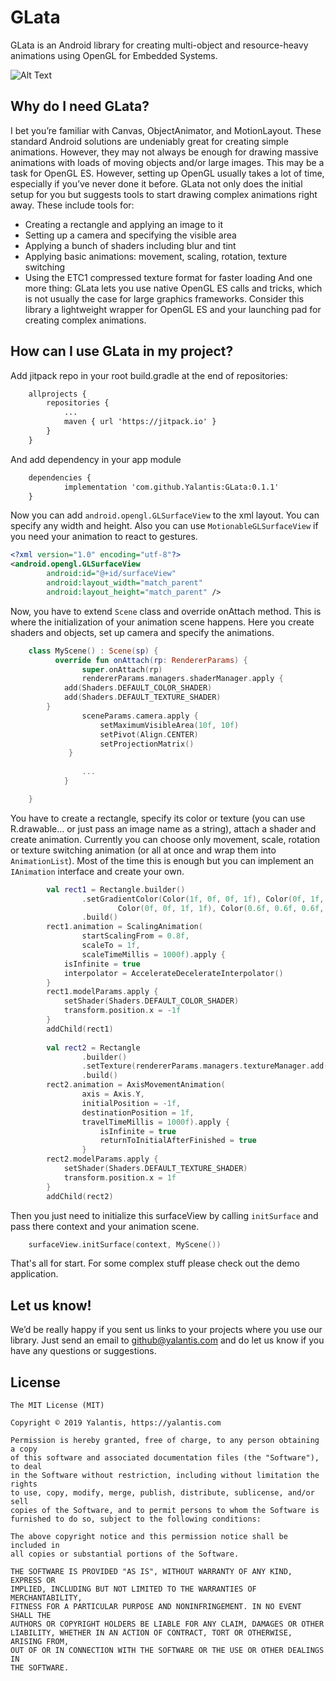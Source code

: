 # GLata
GLata is an Android library for creating multi-object and resource-heavy animations using OpenGL for Embedded Systems.

![Alt Text](https://github.com/Yalantis/GLata/blob/master/anim.gif)

## Why do I need GLata?
I bet you’re familiar with Canvas, ObjectAnimator, and MotionLayout. These standard Android solutions are undeniably great for creating simple animations. However, they may not always be enough for drawing massive animations with loads of moving objects and/or large images. This may be a task for OpenGL ES.
However, setting up OpenGL usually takes a lot of time, especially if you’ve never done it before. GLata not only does the initial setup for you but suggests tools to start drawing complex animations right away. These include tools for:
- Creating a rectangle and applying an image to it
- Setting up a camera and specifying the visible area 
- Applying a bunch of shaders including blur and tint
- Applying basic animations: movement, scaling, rotation, texture switching
- Using the ETC1 compressed texture format for faster loading
And one more thing: GLata lets you use native OpenGL ES calls and tricks, which is not usually the case for large graphics frameworks. Consider this library a lightweight wrapper for OpenGL ES and your launching pad for creating complex animations.

## How can I use GLata in my project?
Add jitpack repo in your root build.gradle at the end of repositories:
```xml
	allprojects {
		repositories {
			...
			maven { url 'https://jitpack.io' }
		}
	}
```
And add dependency in your app module
```xml
	dependencies {
	        implementation 'com.github.Yalantis:GLata:0.1.1'
	}
```

Now you can add `android.opengl.GLSurfaceView` to the xml layout. You can specify any width and height. Also you can use `MotionableGLSurfaceView` if you need your animation to react to gestures.

```xml
<?xml version="1.0" encoding="utf-8"?>
<android.opengl.GLSurfaceView
        android:id="@+id/surfaceView"
        android:layout_width="match_parent"
        android:layout_height="match_parent" />
```

Now, you have to extend `Scene` class and override onAttach method.
This is where the initialization of your animation scene happens. Here you create shaders and
objects, set up camera and specify the animations.
```kotlin
    class MyScene() : Scene(sp) {
          override fun onAttach(rp: RendererParams) {
                super.onAttach(rp)
                rendererParams.managers.shaderManager.apply {
			add(Shaders.DEFAULT_COLOR_SHADER)
			add(Shaders.DEFAULT_TEXTURE_SHADER)
		}
                sceneParams.camera.apply {
            		setMaximumVisibleArea(10f, 10f)
            		setPivot(Align.CENTER)
            		setProjectionMatrix()
       		 }
        
                ...
            }

    }
```

You have to create a rectangle, specify its color or texture (you can use R.drawable... or just pass an image name as a string), attach a shader and create animation.
Currently you can choose only movement, scale, rotation or texture switching animation (or all at once and
wrap them into `AnimationList`). Most of the time this is enough but you can implement an `IAnimation` interface and create your own.
```kotlin
        val rect1 = Rectangle.builder()
                .setGradientColor(Color(1f, 0f, 0f, 1f), Color(0f, 1f, 0f, 1f),
                        Color(0f, 0f, 1f, 1f), Color(0.6f, 0.6f, 0.6f, 1f))
                .build()
        rect1.animation = ScalingAnimation(
                startScalingFrom = 0.8f, 
                scaleTo = 1f, 
                scaleTimeMillis = 1000f).apply {
            isInfinite = true
            interpolator = AccelerateDecelerateInterpolator()
        }
        rect1.modelParams.apply {
            setShader(Shaders.DEFAULT_COLOR_SHADER)
            transform.position.x = -1f
        }
        addChild(rect1)
            
        val rect2 = Rectangle
                .builder()
                .setTexture(rendererParams.managers.textureManager.add(Texture(rendererParams, "ava_2")))
                .build()
        rect2.animation = AxisMovementAnimation(
                axis = Axis.Y,
                initialPosition = -1f,
                destinationPosition = 1f,
                travelTimeMillis = 1000f).apply {
                    isInfinite = true
                    returnToInitialAfterFinished = true
                }
        rect2.modelParams.apply {
            setShader(Shaders.DEFAULT_TEXTURE_SHADER)
            transform.position.x = 1f
        }
        addChild(rect2)
```

Then you just need to initialize this surfaceView by calling `initSurface` and pass there context and your animation scene.
```kotlin
    surfaceView.initSurface(context, MyScene())
``` 

That's all for start. For some complex stuff please check out the demo application.


## Let us know!

We’d be really happy if you sent us links to your projects where you use our library. 
Just send an email to github@yalantis.com and do let us know if you have any questions or suggestions.

## License

	The MIT License (MIT)

	Copyright © 2019 Yalantis, https://yalantis.com

	Permission is hereby granted, free of charge, to any person obtaining a copy
	of this software and associated documentation files (the "Software"), to deal
	in the Software without restriction, including without limitation the rights
	to use, copy, modify, merge, publish, distribute, sublicense, and/or sell
	copies of the Software, and to permit persons to whom the Software is
	furnished to do so, subject to the following conditions:

	The above copyright notice and this permission notice shall be included in
	all copies or substantial portions of the Software.

	THE SOFTWARE IS PROVIDED "AS IS", WITHOUT WARRANTY OF ANY KIND, EXPRESS OR
	IMPLIED, INCLUDING BUT NOT LIMITED TO THE WARRANTIES OF MERCHANTABILITY,
	FITNESS FOR A PARTICULAR PURPOSE AND NONINFRINGEMENT. IN NO EVENT SHALL THE
	AUTHORS OR COPYRIGHT HOLDERS BE LIABLE FOR ANY CLAIM, DAMAGES OR OTHER
	LIABILITY, WHETHER IN AN ACTION OF CONTRACT, TORT OR OTHERWISE, ARISING FROM,
	OUT OF OR IN CONNECTION WITH THE SOFTWARE OR THE USE OR OTHER DEALINGS IN
	THE SOFTWARE.
